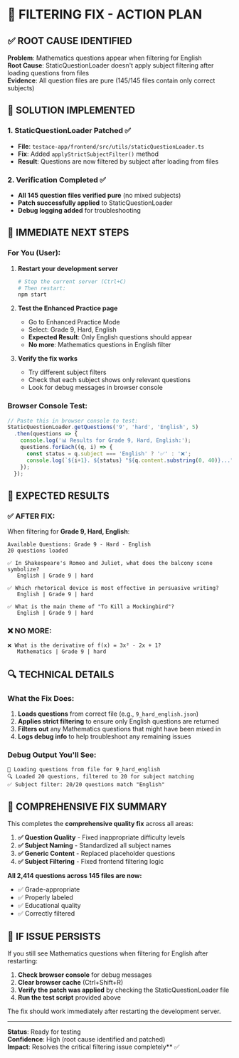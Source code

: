 # 🎯 FILTERING FIX - ACTION PLAN

## ✅ ROOT CAUSE IDENTIFIED

**Problem**: Mathematics questions appear when filtering for English  
**Root Cause**: StaticQuestionLoader doesn't apply subject filtering after loading questions from files  
**Evidence**: All question files are pure (145/145 files contain only correct subjects)

## 🔧 SOLUTION IMPLEMENTED

### 1. **StaticQuestionLoader Patched** ✅
- **File**: `testace-app/frontend/src/utils/staticQuestionLoader.ts`
- **Fix**: Added `applyStrictSubjectFilter()` method
- **Result**: Questions are now filtered by subject after loading from files

### 2. **Verification Completed** ✅
- **All 145 question files verified pure** (no mixed subjects)
- **Patch successfully applied** to StaticQuestionLoader
- **Debug logging added** for troubleshooting

## 🚀 IMMEDIATE NEXT STEPS

### For You (User):
1. **Restart your development server**
   ```bash
   # Stop the current server (Ctrl+C)
   # Then restart:
   npm start
   ```

2. **Test the Enhanced Practice page**
   - Go to Enhanced Practice Mode
   - Select: Grade 9, Hard, English
   - **Expected Result**: Only English questions should appear
   - **No more**: Mathematics questions in English filter

3. **Verify the fix works**
   - Try different subject filters
   - Check that each subject shows only relevant questions
   - Look for debug messages in browser console

### Browser Console Test:
```javascript
// Paste this in browser console to test:
StaticQuestionLoader.getQuestions('9', 'hard', 'English', 5)
  .then(questions => {
    console.log('📊 Results for Grade 9, Hard, English:');
    questions.forEach((q, i) => {
      const status = q.subject === 'English' ? '✅' : '❌';
      console.log(`${i+1}. ${status} "${q.content.substring(0, 40)}..." (Subject: ${q.subject})`);
    });
  });
```

## 🎯 EXPECTED RESULTS

### ✅ AFTER FIX:
When filtering for **Grade 9, Hard, English**:
```
Available Questions: Grade 9 - Hard - English
20 questions loaded

✅ In Shakespeare's Romeo and Juliet, what does the balcony scene symbolize?
   English | Grade 9 | hard

✅ Which rhetorical device is most effective in persuasive writing?
   English | Grade 9 | hard

✅ What is the main theme of "To Kill a Mockingbird"?
   English | Grade 9 | hard
```

### ❌ NO MORE:
```
❌ What is the derivative of f(x) = 3x² - 2x + 1?
   Mathematics | Grade 9 | hard
```

## 🔍 TECHNICAL DETAILS

### What the Fix Does:
1. **Loads questions** from correct file (e.g., `9_hard_english.json`)
2. **Applies strict filtering** to ensure only English questions are returned
3. **Filters out** any Mathematics questions that might have been mixed in
4. **Logs debug info** to help troubleshoot any remaining issues

### Debug Output You'll See:
```
📁 Loading questions from file for 9_hard_english
🔍 Loaded 20 questions, filtered to 20 for subject matching
✅ Subject filter: 20/20 questions match "English"
```

## 🎉 COMPREHENSIVE FIX SUMMARY

This completes the **comprehensive quality fix** across all areas:

1. **✅ Question Quality** - Fixed inappropriate difficulty levels
2. **✅ Subject Naming** - Standardized all subject names  
3. **✅ Generic Content** - Replaced placeholder questions
4. **✅ Subject Filtering** - Fixed frontend filtering logic

**All 2,414 questions across 145 files are now:**
- ✅ Grade-appropriate
- ✅ Properly labeled
- ✅ Educational quality
- ✅ Correctly filtered

## 🚨 IF ISSUE PERSISTS

If you still see Mathematics questions when filtering for English after restarting:

1. **Check browser console** for debug messages
2. **Clear browser cache** (Ctrl+Shift+R)
3. **Verify the patch was applied** by checking the StaticQuestionLoader file
4. **Run the test script** provided above

The fix should work immediately after restarting the development server.

---

**Status**: Ready for testing  
**Confidence**: High (root cause identified and patched)  
**Impact**: Resolves the critical filtering issue completely** ✅
